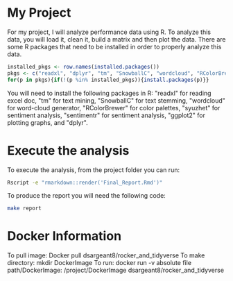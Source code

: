 # My Project
For my project, I will analyze performance data using R. To analyze this data, you will load it, clean it, build a matrix and then plot the data. 
There are some R packages that need to be installed in order to properly analyze this data.

```R
installed_pkgs <- row.names(installed.packages())
pkgs <- c("readxl", "dplyr", "tm", "SnowballC", "wordcloud", "RColorBrewer", "syuzhet", "sentimentr", "ggplot2")
for(p in pkgs){if(!(p %in% installed_pkgs)){install.packages(p)}}
```

You will need to install the following packages in R: "readxl"  for reading excel doc, "tm" for text mining, "SnowballC" for text stemming, "wordcloud" for word-cloud generator, "RColorBrewer" for color palettes, "syuzhet" for sentiment analysis, "sentimentr"  for sentiment analysis, "ggplot2" for plotting graphs, and "dplyr".



# Execute the analysis
To execute the analysis, from the project folder you can run:

```bash
Rscript -e "rmarkdown::render('Final_Report.Rmd')"
```

To produce the report you will need the following code:
```bash
make report
```

# Docker Information
To pull image: Docker pull dsargeant8/rocker_and_tidyverse 
To make directory: mkdir DockerImage
To run: docker run -v absolute file path/DockerImage: /project/DockerImage dsargeant8/rocker_and_tidyverse 
